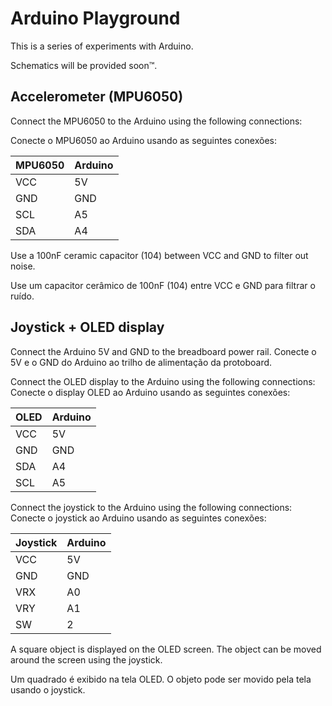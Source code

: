 # Arduino Playground
This is a series of experiments with Arduino.

Schematics will be provided soon™.


## Accelerometer (MPU6050)
Connect the MPU6050 to the Arduino using the following connections:

Conecte o MPU6050 ao Arduino usando as seguintes conexões:

| MPU6050 | Arduino |
|---------|---------|
| VCC     | 5V      |
| GND     | GND     |
| SCL     | A5      |
| SDA     | A4      |i

Use a 100nF ceramic capacitor (104) between VCC and GND to filter out noise.

Use um capacitor cerâmico de 100nF (104) entre VCC e GND para filtrar o ruído.



## Joystick + OLED display

Connect the Arduino 5V and GND to the breadboard power rail.
Conecte o 5V e o GND do Arduino ao trilho de alimentação da protoboard.

Connect the OLED display to the Arduino using the following connections:
Conecte o display OLED ao Arduino usando as seguintes conexões:

| OLED | Arduino    |
|------|------------|
| VCC  | 5V         |
| GND  | GND        |
| SDA  | A4         |
| SCL  | A5         |

Connect the joystick to the Arduino using the following connections:
Conecte o joystick ao Arduino usando as seguintes conexões:

| Joystick | Arduino    |
|----------|------------|
| VCC      | 5V         |
| GND      | GND        |
| VRX      | A0         |
| VRY      | A1         |
| SW       | 2          |

A square object is displayed on the OLED screen. The object can be moved around the screen using the joystick.

Um quadrado é exibido na tela OLED. O objeto pode ser movido pela tela usando o joystick.











